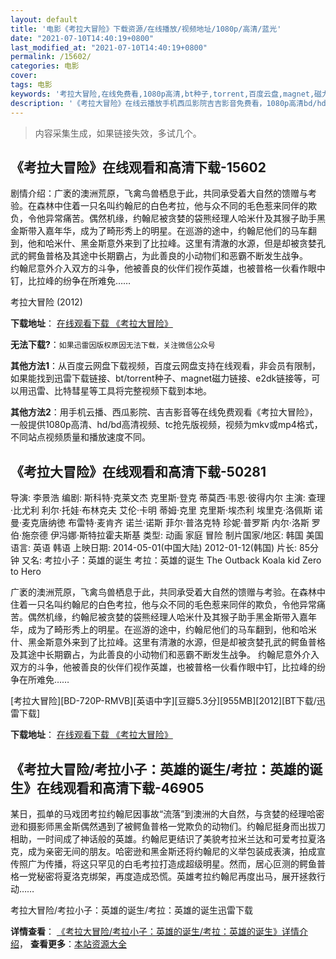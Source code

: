 ```yaml
---
layout: default
title: '电影《考拉大冒险》下载资源/在线播放/视频地址/1080p/高清/蓝光'
date: "2021-07-10T14:40:19+0800"
last_modified_at: "2021-07-10T14:40:19+0800"
permalink: /15602/
categories: 电影
cover:
tags: 电影
keywords: '考拉大冒险,在线免费看,1080p高清,bt种子,torrent,百度云盘,magnet,磁力链,迅雷下载资源'
description: '《考拉大冒险》在线云播放手机西瓜影院吉吉影音免费看，1080p高清bd/hd未删减完整版和tc抢先枪版，mkv/mp4格式，附带bt/torrent种子、magnet/磁力链、百度云盘、网盘资源迅雷下载链接'
---
```


>内容采集生成，如果链接失效，多试几个。


## 《考拉大冒险》在线观看和高清下载-15602

剧情介绍：广袤的澳洲荒原，飞禽鸟兽栖息于此，共同承受着大自然的馈赠与考验。在森林中住着一只名叫约翰尼的白色考拉，他与众不同的毛色惹来同伴的欺负，令他异常痛苦。偶然机缘，约翰尼被贪婪的袋熊经理人哈米什及其猴子助手黑金斯带入嘉年华，成为了畸形秀上的明星。在巡游的途中，约翰尼他们的马车翻到，他和哈米什、黑金斯意外来到了比拉峰。这里有清澈的水源，但是却被贪婪孔武的鳄鱼普格及其途中长期霸占，为此善良的小动物们和恶霸不断发生战争。  　　约翰尼意外介入双方的斗争，他被善良的伙伴们视作英雄，也被普格一伙看作眼中钉，比拉峰的纷争在所难免……


考拉大冒险 (2012)

**下载地址**： [在线观看下载 《考拉大冒险》](https://www.btbtdy.me/btdy/dy4510.html) 


**无法下载?**：`如果迅雷因版权原因无法下载，关注微信公众号 `

**其他方法1**：从百度云网盘下载视频，百度云网盘支持在线观看，非会员有限制，如果能找到迅雷下载链接、bt/torrent种子、magnet磁力链接、e2dk链接等，可以用迅雷、比特彗星等工具将完整视频下载到本地。

**其他方法2**：用手机云播、西瓜影院、吉吉影音等在线免费观看《考拉大冒险》，一般提供1080p高清、hd/bd高清视频、tc抢先版视频，视频为mkv或mp4格式，不同站点视频质量和播放速度不同。


## 《考拉大冒险》在线观看和高清下载-50281

导演: 李景浩 编剧: 斯科特·克莱文杰 克里斯·登克 蒂莫西·韦恩·彼得内尔 主演: 查理·比尤利 利尔·托娃·布林克夫 艾伦·卡明 蒂姆·克里 克里斯·埃杰利 埃里克·洛佩斯 诺曼·麦克唐纳徳 布雷特·麦肯齐 诺兰·诺斯 菲尔·普洛克特 珍妮·普罗斯 内尔·洛斯 罗伯·施奈德 伊冯娜·斯特拉霍夫斯基 类型: 动画 家庭 冒险 制片国家/地区: 韩国 美国 语言: 英语 韩语 上映日期: 2014-05-01(中国大陆) 2012-01-12(韩国) 片长: 85分钟 又名: 考拉小子：英雄的诞生 考拉：英雄的诞生 The Outback Koala kid Zero to Hero

广袤的澳洲荒原，飞禽鸟兽栖息于此，共同承受着大自然的馈赠与考验。在森林中住着一只名叫约翰尼的白色考拉，他与众不同的毛色惹来同伴的欺负，令他异常痛苦。偶然机缘，约翰尼被贪婪的袋熊经理人哈米什及其猴子助手黑金斯带入嘉年华，成为了畸形秀上的明星。在巡游的途中，约翰尼他们的马车翻到，他和哈米什、黑金斯意外来到了比拉峰。这里有清澈的水源，但是却被贪婪孔武的鳄鱼普格及其途中长期霸占，为此善良的小动物们和恶霸不断发生战争。 约翰尼意外介入双方的斗争，他被善良的伙伴们视作英雄，也被普格一伙看作眼中钉，比拉峰的纷争在所难免……


[考拉大冒险][BD-720P-RMVB][英语中字][豆瓣5.3分][955MB][2012][BT下载/迅雷下载]

**下载地址**： [在线观看下载 《考拉大冒险》](https://www.btdx8.com/torrent/the_outback_2012.html) 


## 《考拉大冒险/考拉小子：英雄的诞生/考拉：英雄的诞生》在线观看和高清下载-46905

某日，孤单的马戏团考拉约翰尼因事故“流落”到澳洲的大自然，与贪婪的经理哈密逊和摄影师黑金斯偶然遇到了被鳄鱼普格一党欺负的动物们。约翰尼挺身而出拔刀相助，一时间成了神话般的英雄。约翰尼更结识了美貌考拉米兰达和可爱考拉夏洛克，成为亲密无间的朋友。哈密逊和黑金斯还将约翰尼的义举包装成表演，拍成宣传照广为传播，将这只罕见的白毛考拉打造成超级明星。然而，居心叵测的鳄鱼普格一党秘密将夏洛克绑架，再度造成恐慌。英雄考拉约翰尼再度出马，展开拯救行动……


考拉大冒险/考拉小子：英雄的诞生/考拉：英雄的诞生迅雷下载

**详情查看**： [《考拉大冒险/考拉小子：英雄的诞生/考拉：英雄的诞生》详情介绍](/movie/46905/)， **查看更多**：[本站资源大全](/movie/t/all/)

